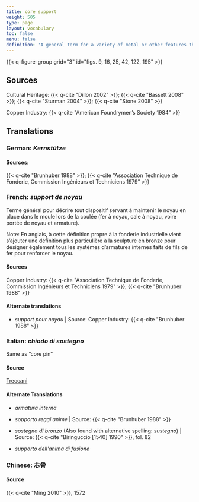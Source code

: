 ```yaml
---
title: core support
weight: 505
type: page
layout: vocabulary
toc: false
menu: false
definition: 'A general term for a variety of metal or other features that reinforce or support the core during the casting process. This term is used in different ways depending on the context. In industry, it is applied to metal inserts or spacers that hold the core in place during the pour; therefore, {{< q-def "core pins" >}}, {{< q-def "chaplets" >}}, and {{< q-def "mold extensions" >}} are examples of core supports. In cultural contexts, the term is applied to internal wires or rods that help strengthen the core during assembly of the casting model and/or during the pour. Generally reserved for smaller wires in projecting limbs, or wires and rods used to strengthen joints between separately molded wax sections in the indirect lost-wax process. For clarity, when the second definition is intended, the term “internal core support” should be used.'
---
```


{{< q-figure-group grid="3" id="figs. 9, 16, 25, 42, 122, 195" >}}

## Sources

Cultural Heritage: {{< q-cite "Dillon 2002" >}}; {{< q-cite "Bassett 2008" >}}; {{< q-cite "Sturman 2004" >}}; {{< q-cite "Stone 2008" >}}

Copper Industry: {{< q-cite "American Foundrymen’s Society 1984" >}}

## Translations

<div class="accordion">

### **German**: *Kernstütze*

#### Sources:

{{< q-cite "Brunhuber 1988" >}}; {{< q-cite "Association Technique de Fonderie, Commission Ingénieurs et Techniciens 1979" >}}

### **French**: *support de noyau*

Terme général pour décrire tout dispositif servant à maintenir le noyau en place dans le moule lors de la coulée (fer à noyau, cale à noyau, voire portée de noyau et armature).

<div class="backmatter">
Note: En anglais, à cette définition propre à la fonderie industrielle vient s’ajouter une définition plus particulière à la sculpture en bronze pour désigner également tous les systèmes d’armatures internes faits de fils de fer pour renforcer le noyau.
</div>

#### Sources

Copper Industry: {{< q-cite "Association Technique de Fonderie, Commission Ingénieurs et Techniciens 1979" >}}; {{< q-cite "Brunhuber 1988" >}}

#### Alternate translations

- *support pour noyau* | Source: Copper Industry: {{< q-cite "Brunhuber 1988" >}}

### **Italian**: *chiodo di sostegno*

Same as “core pin”

#### Source

[Treccani](https://www.treccani.it/enciclopedia/fusione_%28Enciclopedia-Italiana%29/)

#### Alternate Translations

- *armatura interna*

- *sopporto reggi anime* | Source: {{< q-cite "Brunhuber 1988" >}}

- *sostegno di bronzo* (Also found with alternative spelling: *sustegno*) | Source: {{< q-cite "Biringuccio [1540] 1990" >}}, fol. 82

- *supporto dell'anima di fusione*

### **Chinese**: 芯骨

#### Source

{{< q-cite "Ming 2010" >}}, 1572

</div>
